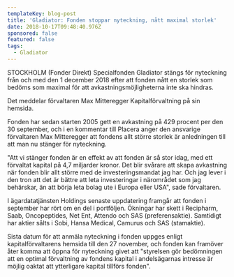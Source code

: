 ```yaml
---
templateKey: blog-post
title: 'Gladiator: Fonden stoppar nyteckning, nått maximal storlek'
date: 2018-10-17T09:48:40.976Z
sponsored: false
featured: false
tags:
  - Gladiator
---
```

STOCKHOLM (Fonder Direkt) Specialfonden Gladiator stängs för nyteckning från och med den 1 december 2018 efter att fonden nått en storlek som bedöms som maximal för att avkastningsmöjligheterna inte ska hindras.



Det meddelar förvaltaren Max Mitteregger Kapitalförvaltning på sin hemsida. 



Fonden har sedan starten 2005 gett en avkastning på 429 procent per den 30 september, och i en kommentar till Placera anger den ansvarige förvaltaren Max Mitteregger att fondens allt större storlek är anledningen till att man nu stänger för nyteckning.



"Att vi stänger fonden är en effekt av att fonden är så stor idag, med ett förvaltat kapital på 4,7 miljarder kronor. Det blir svårare att skapa avkastning när fonden blir allt större med de investeringsmandat jag har. Och jag lever i den tron att det är bättre att leta investeringar i närområdet som jag behärskar, än att börja leta bolag ute i Europa eller USA", sade förvaltaren.



I ägardatatjänsten Holdings senaste uppdatering framgår att fonden i september har rört om en del i portföljen. Ökningar har skett i Recipharm, Saab, Oncopeptides, Net Ent, Attendo och SAS (preferensaktie). Samtidigt har aktier sålts i Sobi, Hansa Medical, Camurus och SAS (stamaktie). 



Sista datum för att anmäla nyteckning i fonden uppges enligt kapitalförvaltarens hemsida till den 27 november, och fonden kan framöver åter komma att öppna för nyteckning givet att "styrelsen gör bedömningen att en optimal förvaltning av fondens kapital i andelsägarnas intresse är möjlig oaktat att ytterligare kapital tillförs fonden".
